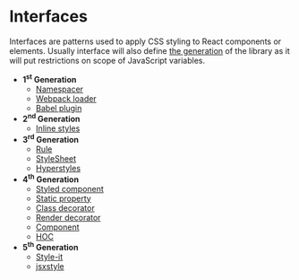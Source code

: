 # Interfaces

Interfaces are patterns used to apply CSS styling to React components or elements. Usually
interface will also define [the generation](./generations.md) of the library as it will put
restrictions on scope of JavaScript variables.

  - __1<sup>st</sup> Generation__
    - [Namespacer](./interfaces/1st-generation/namespacer.md)
    - [Webpack loader](./interfaces/1st-generation/webpack-loader.md)
    - [Babel plugin](./interfaces/1st-generation/babel-plugin.md)
  - __2<sup>nd</sup> Generation__
    - [Inline styles](./interfaces/2nd-generation/inline-stylesheet.md)
  - __3<sup>rd</sup> Generation__
    - [Rule](./interfaces/3rd-generation/rule.md)
    - [StyleSheet](./interfaces/3rd-generation/stylesheet.md)
    - [Hyperstyles](./interfaces/3rd-generation/hyperstyles.md)
  - __4<sup>th</sup> Generation__
    - [Styled component](./interfaces/4th-generation/styled-component.md)
    - [Static property](./interfaces/4th-generation/static-class-property.md)
    - [Class decorator](./interfaces/4th-generation/class-decorator.md)
    - [Render decorator](./interfaces/4th-generation/render-decorator.md)
    - [Component](./interfaces/3rd-generation/component.md)
    - [HOC](./interfaces/4th-generation/hoc.md)
  - __5<sup>th</sup> Generation__
    - [Style-it](./interfaces/5th-generation/style-it.md)
    - [jsxstyle](./interfaces/5th-generation/jsxstyle.md)
